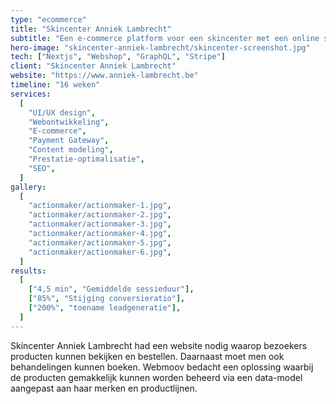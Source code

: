 ```yaml
---
type: "ecommerce"
title: "Skincenter Anniek Lambrecht"
subtitle: "Een e-commerce platform voor een skincenter met een online shop."
hero-image: "skincenter-anniek-lambrecht/skincenter-screenshot.jpg"
tech: ["Nextjs", "Webshop", "GraphQL", "Stripe"]
client: "Skincenter Anniek Lambrecht"
website: "https://www.anniek-lambrecht.be"
timeline: "16 weken"
services:
  [
    "UI/UX design",
    "Webontwikkeling",
    "E-commerce",
    "Payment Gateway",
    "Content modeling",
    "Prestatie-optimalisatie",
    "SEO",
  ]
gallery:
  [
    "actionmaker/actionmaker-1.jpg",
    "actionmaker/actionmaker-2.jpg",
    "actionmaker/actionmaker-3.jpg",
    "actionmaker/actionmaker-4.jpg",
    "actionmaker/actionmaker-5.jpg",
    "actionmaker/actionmaker-6.jpg",
  ]
results:
  [
    ["4,5 min", "Gemiddelde sessieduur"],
    ["85%", "Stijging conversieratio"],
    ["200%", "toename leadgeneratie"],
  ]
---
```


Skincenter Anniek Lambrecht had een website nodig waarop bezoekers producten kunnen bekijken en bestellen. Daarnaast moet men ook behandelingen kunnen boeken. Webmoov bedacht een oplossing waarbij de producten gemakkelijk kunnen worden beheerd via een data-model aangepast aan haar merken en productlijnen.
